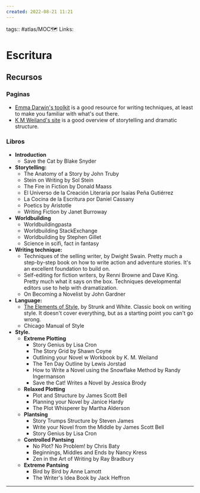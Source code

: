 ```yaml
---
created: 2022-08-21 11:21
---
```

tags:: #atlas/MOC🗺
Links: 
# Escritura

## Recursos
### Paginas
- [Emma Darwin's toolkit](https://emmadarwin.typepad.com/thisitchofwriting/resources.html) is a good resource for writing techniques, at least to make you familiar with what's out there.
- [K M Weiland's site](https://www.helpingwritersbecomeauthors.com/) is a good overview of storytelling and dramatic structure.

### Libros
- **Introduction**
	- Save the Cat by Blake Snyder
- **Storytelling:**
	- The Anatomy of a Story by John Truby
	- Stein on Writing by Sol Stein
	- The Fire in Fiction by Donald Maass
	- El Universo de la Creación Literaria por Isaías Peña Gutiérrez
	- La Cocina de la Escritura por Daniel Cassany
	- Poetics by Aristotle
	- Writing Fiction by Janet Burroway
- **Worldbuilding**
	- Worldbuildingpasta
	- Worldbuilding StackExchange
	- Worldbuilding by Stephen Gillet
	- Science in scifi, fact in fantasy
- **Writing technique:**
	- Techniques of the selling writer, by Dwight Swain. Pretty much a step-by-step book on how to write action and adventure stories. It's an excellent foundation to build on.
	- Self-editing for fiction writers, by Renni Browne and Dave King. Pretty much what it says on the box. Techniques developmental editors use to help with dramatization.
	- On Becoming a Novelist by John Gardner
- **Language:**
	- [The Elements of Style,](http://www.jlakes.org/ch/web/The-elements-of-style.pdf) by Strunk and White. Classic book on writing style. It doesn't cover everything, but as a starting point you can't go wrong.
	- Chicago Manual of Style
- **Style.**
	- **Extreme Plotting**
		- Story Genius by Lisa Cron	
		- The Story Grid by Shawn Coyne
		- Outlining your Novel w Workbook by K. M. Weiland
		- The Ten Day Outline by Lewis Jorstad
		- How to Write a Novel using the Snowflake Method by Randy Ingermanson
		- Save the Cat! Writes a Novel by Jessica Brody
	- **Relaxed Plotting**
		- Plot and Structure by James Scott Bell
		- Planning your Novel by Janice Hardy
		- The Plot Whisperer by Martha Alderson
	- **Plantsing**
		- Story Trumps Structure by Steven James
		- Write your Novel from the Middle by James Scott Bell
		- Story Genius by Lisa Cron
	- **Controlled Pantsing**
		- No Plot? No Problem! by Chris Baty
		- Beginnings, Middles and Ends by Nancy Kress
		- Zen in the Art of Writing by Ray Bradbury
	- **Extreme Pantsing**
		- Bird by Bird by Anne Lamott
		- The Writer's Idea Book by Jack Heffron
___
